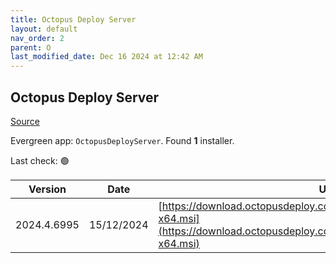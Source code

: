 ```yaml
---
title: Octopus Deploy Server
layout: default
nav_order: 2
parent: O
last_modified_date: Dec 16 2024 at 12:42 AM
---
```


## Octopus Deploy Server

[Source](https://octopus.com/)

Evergreen app: `OctopusDeployServer`. Found **1** installer.

Last check: 🟢

| Version     | Date       | URI                                                                                                                                              |
| ----------- | ---------- | ------------------------------------------------------------------------------------------------------------------------------------------------ |
| 2024.4.6995 | 15/12/2024 | [https://download.octopusdeploy.com/octopus/Octopus.2024.4.6995-x64.msi](https://download.octopusdeploy.com/octopus/Octopus.2024.4.6995-x64.msi) |
